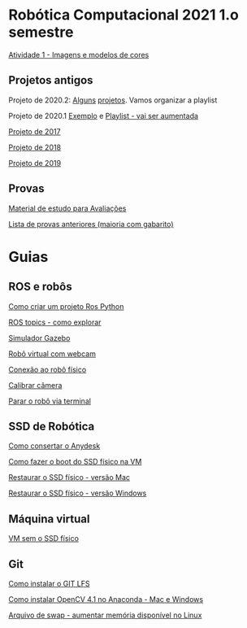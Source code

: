 # Robótica Computacional 2021 1.o semestre

[Atividade 1 - Imagens e modelos de cores](./aula01)

## Projetos antigos


Projeto de 2020.2: [Alguns](https://youtu.be/IkhYoPVj5N0) [projetos](https://youtu.be/TQPLV2kHsoU). Vamos organizar a playlist 

Projeto de 2020.1
[Exemplo](https://www.youtube.com/watch?v=53aITsVMrow&t=11s) e [Playlist - vai ser aumentada](https://www.youtube.com/playlist?list=PLh9Ibk8NqrdHtjPx56ALZNvH6T2X7PlAe)

[Projeto de 2017](https://www.youtube.com/playlist?list=PLC3gfrt8lFLTbgEM0ASL2cil97i_Gdnef)

[Projeto de 2018](https://www.youtube.com/playlist?list=PLh9Ibk8NqrdFQ3QrnIDEjE7dYfzpcZ6xY)

[Projeto de 2019](https://www.youtube.com/playlist?list=PLh9Ibk8NqrdGZ9czNnsYgYyeFMmOcCkYa)


## Provas

[Material de estudo para Avaliações](./revisao/atividades_revisao.md)

[Lista de provas anteriores (maioria com gabarito)](./revisao/lista_provas_anteriores.md)

# Guias

## ROS e robôs

[Como criar um projeto Ros Python](./guides/projeto_rospython.md)

[ROS topics - como explorar](./guides/ros_topics.md)

[Simulador Gazebo](./guides/simulador_ros.md)

[Robô virtual com webcam](./guides/debugar_sem_robo_opencv_melodic)

[Conexão ao robô físico](./guides/bringup_turtlebot.md)

[Calibrar câmera](./guides/calibrar_camera.md)

[Parar o robô via terminal](./guides/parar_robo.md)


## SSD de Robótica

[Como consertar o Anydesk](./guides/anydesk.md)

[Como fazer o boot do SSD físico na VM](https://github.com/Insper/robot202/blob/master/guides/Boot%20SSD%20via%20VirtualBox.md)

[Restaurar o SSD físico - versão Mac](./guides/SSD_restaurar_mac.md)

[Restaurar o SSD físico - versão Windows](./guides/SSD_restaurar_windows.md)

## Máquina virtual

[VM sem o SSD físico](./guides/VM_Virtualbox_Infra.pdf)

## Git

[Como instalar o GIT LFS](./guides/git_lfs.md)

[Como instalar OpenCV 4.1 no Anaconda - Mac e Windows](./guides/opencv_anaconda.md)

[Arquivo de swap - aumentar memória disponível no Linux](./guides/swap.md)

